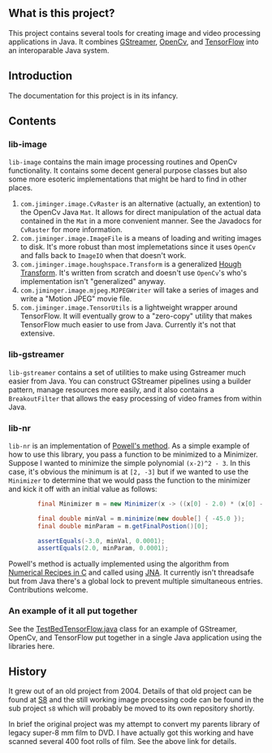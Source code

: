 
## What is this project?

This project contains several tools for creating image and video processing applications in Java. It combines [GStreamer](https://gstreamer.freedesktop.org/), [OpenCv](https://opencv.org/), and [TensorFlow](https://www.tensorflow.org/) into an interoparable Java system.

## Introduction

The documentation for this project is in its infancy. 

## Contents

### lib-image

`lib-image` contains the main image processing routines and OpenCv functionality. It contains some decent general purpose classes but also some more esoteric implementations that might be hard to find in other places.

1. `com.jiminger.image.CvRaster` is an alternative (actually, an extention) to the OpenCv Java `Mat`. It allows for direct manipulation of the actual data contained in the `Mat` in a more convenient manner. See the Javadocs for `CvRaster` for more information.
1. `com.jiminger.image.ImageFile` is a means of loading and writing images to disk. It's more robust than most implemetations since it uses `OpenCv` and falls back to `ImageIO` when that doesn't work.
1. `com.jiminger.image.houghspace.Transform` is a generalized [Hough Transform](https://en.wikipedia.org/wiki/Hough_transform). It's written from scratch and doesn't use `OpenCv`'s who's implementation isn't "generalized" anyway.
1. `com.jiminger.image.mjpeg.MJPEGWriter` will take a series of images and write a "Motion JPEG" movie file.
1. `com.jiminger.image.TensorUtils` is a lightweight wrapper around TensorFlow. It will eventually grow to a "zero-copy" utility that makes TensorFlow much easier to use from Java. Currently it's not that extensive.

### lib-gstreamer

`lib-gstreamer` contains a set of utilities to make using Gstreamer much easier from Java. You can construct GStreamer pipelines using a builder pattern, manage resources more easily, and it also contains a `BreakoutFilter` that allows the easy processing of video frames from within Java.

### lib-nr

`lib-nr` is an implementation of [Powell's method](https://en.wikipedia.org/wiki/Powell%27s_method). As a simple example of how to use this library, you pass a function to be minimized to a Minimizer. Suppose I wanted to minimize the simple polynomial `(x-2)^2 - 3`. In this case, it's obvious the minimum is at `[2, -3]` but if we wanted to use the `Minimizer` to determine that we would pass the function to the minimizer and kick it off with an initial value as follows:

``` java
        final Minimizer m = new Minimizer(x -> ((x[0] - 2.0) * (x[0] - 2.0)) - 3.0);

        final double minVal = m.minimize(new double[] { -45.0 });
        final double minParam = m.getFinalPostion()[0];

        assertEquals(-3.0, minVal, 0.0001);
        assertEquals(2.0, minParam, 0.0001);
```

Powell's method is actually implemented using the algorithm from [Numerical Recipes in C](http://www.numerical.recipes/) and called using [JNA](https://github.com/java-native-access/jna). It currently isn't threadsafe but from Java there's a global lock to prevent multiple simultaneous entries. Contributions welcome.

### An example of it all put together

See the [TestBedTensorFlow.java](https://github.com/jimfcarroll/utilities/blob/master/lib-gstreamer/src/test/java/com/jiminger/gstreamer/TestBedTensorFlow.java) class for an example of GStreamer, OpenCv, and TensorFlow put together in a single Java application using the libraries here.

## History

It grew out of an old project from 2004. Details of that old project can be found at [S8](http://jiminger.com/s8/) and the still working image processing code can be found in the sub project `s8` which will probably be moved to its own repository shortly.

In brief the original project was my attempt to convert my parents library of legacy super-8 mm film to DVD. I have actually got this working and have scanned several 400 foot rolls of film. See the above link for details.


